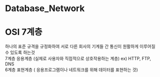 # Database_Network
# OSI 7계층
하나의 표준 규격을 규정화하여 서로 다른 회사의 기계들 간 통신이 원활하게 이루어질 수 있도록 하는것   
7계층 응용계층 (실제로 사용자와 직접적으로 상호작용하는 계층)
ex) HTTP, FTP, DNS   
6계층 표현계층 ( 응용프로그램이나 네트워크를 위해 데이터를 표현하는 것)   
